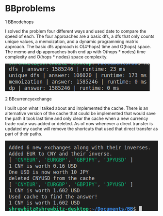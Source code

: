 # BBproblems

1 BBnodehops
 
 I solved the problem four different ways and used date to compare the speed of each. The four approaches are a basic dfs, a dfs that only counts unique values, a memoization, and a dynamic programming matrix approach. The basic dfs approach is O(4^hops) time and O(hops) space.
  The memo and dp approaches both end up with O(hops * nodes) time complexity and O(hops * nodes) space complexity.
  
  ![bbnodehops.png](bbnodehops.png)
  
  
2 BBcurrencyexchange
  
  I built upon what I talked about and implemented the cache. There is an alternative version of the cache that could be implemented that would save the path it took last time and only clear the cache when a new currency trade route was added or deleted. As of now whenever a direct transfer is updated my cache will remove the shortcuts that used that direct transfer as part of their paths.
  
  ![bbcurrencyexchange.png](bbcurrencyexchange.png)
